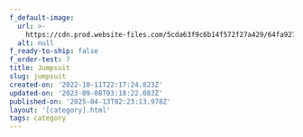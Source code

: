 ```yaml
---
f_default-image:
  url: >-
    https://cdn.prod.website-files.com/5cda63f9c6b14f572f27a429/64fa9275be5fd3f5ac2fa69a_64bade2623a9541ee24e97d2_335925837_191016173635868_5003289540365144462_n_1920xArtboard%201.avif
  alt: null
f_ready-to-ship: false
f_order-test: 7
title: Jumpsuit
slug: jumpsuit
created-on: '2022-10-11T22:17:24.823Z'
updated-on: '2023-09-08T03:18:22.083Z'
published-on: '2025-04-13T02:23:13.978Z'
layout: '[category].html'
tags: category
---
```



